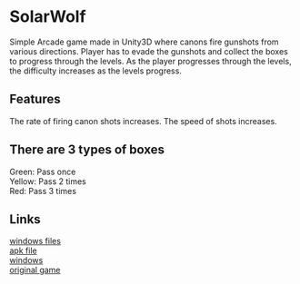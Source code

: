 # SolarWolf
Simple Arcade game made in Unity3D where canons fire gunshots from various directions. Player has to evade the 
gunshots and collect the boxes to progress through the levels. As the player progresses through 
the levels, the difficulty increases as the levels progress.

## Features
The rate of firing canon shots increases. 
The speed of shots increases. 

## There are 3 types of boxes
Green: Pass once  
Yellow: Pass 2 times  
Red: Pass 3 times  

## Links
[windows files](https://drive.google.com/drive/folders/0BwcoMJ0DNQ-Rfi1ILUswM1dBNlpkeEJJX2lqN05qZkRfc1dNeEgxb3p1Q19YaTl4MDcyMFE?usp=sharing)  
[apk file](https://drive.google.com/file/d/0BwcoMJ0DNQ-RMVhpTXE5aEl4cUE/view?usp=sharing)  
[windows](https://drive.google.com/file/d/0BwcoMJ0DNQ-RYTNYRFBqdHJIc3M/view?usp=sharing)  
[original game](https://www.pygame.org/shredwheat/solarwolf/index.shtml)  
